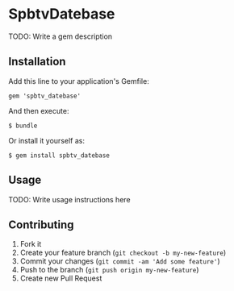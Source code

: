 # SpbtvDatebase

TODO: Write a gem description

## Installation

Add this line to your application's Gemfile:

    gem 'spbtv_datebase'

And then execute:

    $ bundle

Or install it yourself as:

    $ gem install spbtv_datebase

## Usage

TODO: Write usage instructions here

## Contributing

1. Fork it
2. Create your feature branch (`git checkout -b my-new-feature`)
3. Commit your changes (`git commit -am 'Add some feature'`)
4. Push to the branch (`git push origin my-new-feature`)
5. Create new Pull Request
